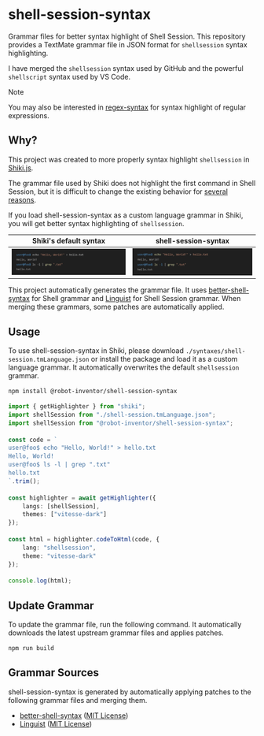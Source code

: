 # shell-session-syntax

Grammar files for better syntax highlight of Shell Session. This repository provides a TextMate grammar file in JSON format for ``shellsession`` syntax highlighting.

I have merged the ``shellsession`` syntax used by GitHub and the powerful ``shellscript`` syntax used by VS Code.

> [!NOTE]
> You may also be interested in [regex-syntax](https://github.com/Robot-Inventor/regex-syntax) for syntax highlight of regular expressions.

## Why?

This project was created to more properly syntax highlight ``shellsession`` in [Shiki.js](https://shiki.style/).

The grammar file used by Shiki does not highlight the first command in Shell Session, but it is difficult to change the existing behavior for [several reasons](https://github.com/shikijs/textmate-grammars-themes/issues/43).

If you load shell-session-syntax as a custom language grammar in Shiki, you will get better syntax highlighting of ``shellsession``.

|              Shiki's default syntax               |                  shell-session-syntax                  |
| :-----------------------------------------------: | :----------------------------------------------------: |
| ![Shiki's default syntax](docs/shiki-default.png) | ![shell-session-syntax](docs/shell-session-syntax.png) |

This project automatically generates the grammar file. It uses [better-shell-syntax](https://github.com/jeff-hykin/better-shell-syntax/blob/master/autogenerated/shell.tmLanguage.json) for Shell grammar and [Linguist](https://github.com/github-linguist/linguist/) for Shell Session grammar. When merging these grammars, some patches are automatically applied.

## Usage

To use shell-session-syntax in Shiki, please download ``./syntaxes/shell-session.tmLanguage.json`` or install the package and load it as a custom language grammar. It automatically overwrites the default ``shellsession`` grammar.

```bash
npm install @robot-inventor/shell-session-syntax
```

```typescript
import { getHighlighter } from "shiki";
import shellSession from "./shell-session.tmLanguage.json";
import shellSession from "@robot-inventor/shell-session-syntax";

const code = `
user@foo$ echo "Hello, World!" > hello.txt
Hello, World!
user@foo$ ls -l | grep ".txt"
hello.txt
`.trim();

const highlighter = await getHighlighter({
    langs: [shellSession],
    themes: ["vitesse-dark"]
});

const html = highlighter.codeToHtml(code, {
    lang: "shellsession",
    theme: "vitesse-dark"
});

console.log(html);
```

## Update Grammar

To update the grammar file, run the following command. It automatically downloads the latest upstream grammar files and applies patches.

```bash
npm run build
```

## Grammar Sources

shell-session-syntax is generated by automatically applying patches to the following grammar files and merging them.

- [better-shell-syntax](https://github.com/jeff-hykin/better-shell-syntax) ([MIT License](https://github.com/jeff-hykin/better-shell-syntax/blob/master/LICENSE))
- [Linguist](https://github.com/github-linguist/linguist/) ([MIT License](https://github.com/github-linguist/linguist/blob/master/LICENSE))
